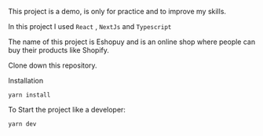 This project is a demo, is only for practice and to improve my skills.

In this project I used `React` , `NextJs` and `Typescript`

The name of this project is Eshopuy and is an online shop where people can buy their products like Shopify.

Clone down this repository.

Installation

`yarn install`

To Start the project like a developer:

`yarn dev`
